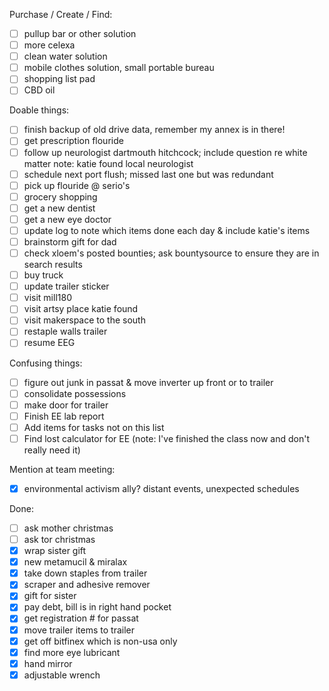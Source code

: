 Purchase / Create / Find:
- [ ] pullup bar or other solution
- [ ] more celexa
- [ ] clean water solution
- [ ] mobile clothes solution, small portable bureau
- [ ] shopping list pad
- [ ] CBD oil

Doable things:
- [ ] finish backup of old drive data, remember my annex is in there!
- [ ] get prescription flouride
- [ ] follow up neurologist dartmouth hitchcock; include question re white matter
      note: katie found local neurologist
- [ ] schedule next port flush; missed last one but was redundant
- [ ] pick up flouride @ serio's
- [ ] grocery shopping
- [ ] get a new dentist
- [ ] get a new eye doctor
- [ ] update log to note which items done each day & include katie's items
- [ ] brainstorm gift for dad
- [ ] check xloem's posted bounties; ask bountysource to ensure they are in search results
- [ ] buy truck
- [ ] update trailer sticker
- [ ] visit mill180
- [ ] visit artsy place katie found
- [ ] visit makerspace to the south
- [ ] restaple walls trailer
- [ ] resume EEG

Confusing things:
- [ ] figure out junk in passat & move inverter up front or to trailer
- [ ] consolidate possessions
- [ ] make door for trailer
- [ ] Finish EE lab report
- [ ] Add items for tasks not on this list
- [ ] Find lost calculator for EE (note: I've finished the class now and don't really need it)

Mention at team meeting:
- [X] environmental activism ally?  distant events, unexpected schedules

Done:
- [ ] ask mother christmas
- [ ] ask tor christmas
- [X] wrap sister gift
- [X] new metamucil & miralax
- [X] take down staples from trailer
- [X] scraper and adhesive remover
- [X] gift for sister
- [X] pay debt, bill is in right hand pocket
- [X] get registration # for passat
- [X] move trailer items to trailer
- [X] get off bitfinex which is non-usa only
- [X] find more eye lubricant
- [X] hand mirror
- [X] adjustable wrench
